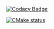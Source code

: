 

[![Codacy Badge](https://api.codacy.com/project/badge/Grade/0a13e4cdd7134f3db3f61cb37e6ba3e9)](https://app.codacy.com/gh/sbstndb/CICD?utm_source=github.com&utm_medium=referral&utm_content=sbstndb/CICD&utm_campaign=Badge_Grade)

[![CMake status](https://github.com/sbstndb/CICD/actions/workflows/cmake-single-platform.yml/badge.svg)](https://github.com/sbstndb/CICD/actions/workflows/cmake-single-platform.yml)

